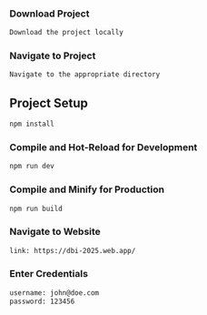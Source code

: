 ### Download Project
```sh
Download the project locally
```

### Navigate to Project
```sh
Navigate to the appropriate directory
```

## Project Setup

```sh
npm install
```

### Compile and Hot-Reload for Development

```sh
npm run dev
```

### Compile and Minify for Production

```sh
npm run build
```

### Navigate to Website

```sh
link: https://dbi-2025.web.app/
```
### Enter Credentials

```sh
username: john@doe.com
password: 123456
```
